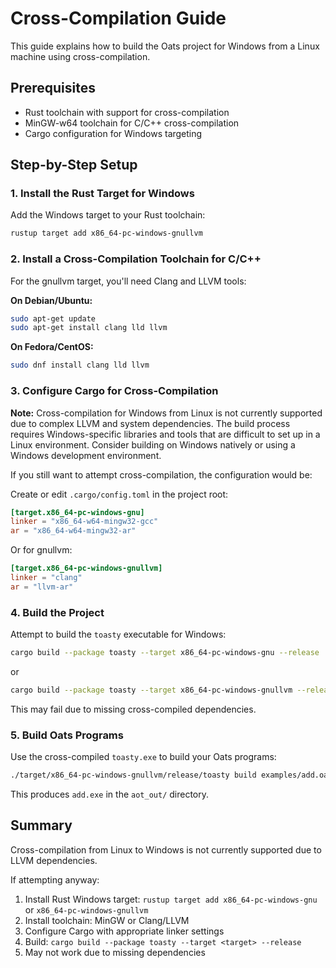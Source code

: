# Cross-Compilation Guide

This guide explains how to build the Oats project for Windows from a Linux machine using cross-compilation.

## Prerequisites

- Rust toolchain with support for cross-compilation
- MinGW-w64 toolchain for C/C++ cross-compilation
- Cargo configuration for Windows targeting

## Step-by-Step Setup

### 1. Install the Rust Target for Windows

Add the Windows target to your Rust toolchain:

```bash
rustup target add x86_64-pc-windows-gnullvm
```

### 2. Install a Cross-Compilation Toolchain for C/C++

For the gnullvm target, you'll need Clang and LLVM tools:

**On Debian/Ubuntu:**

```bash
sudo apt-get update
sudo apt-get install clang lld llvm
```

**On Fedora/CentOS:**

```bash
sudo dnf install clang lld llvm
```

### 3. Configure Cargo for Cross-Compilation

**Note:** Cross-compilation for Windows from Linux is not currently supported due to complex LLVM and system dependencies. The build process requires Windows-specific libraries and tools that are difficult to set up in a Linux environment. Consider building on Windows natively or using a Windows development environment.

If you still want to attempt cross-compilation, the configuration would be:

Create or edit `.cargo/config.toml` in the project root:

```toml
[target.x86_64-pc-windows-gnu]
linker = "x86_64-w64-mingw32-gcc"
ar = "x86_64-w64-mingw32-ar"
```

Or for gnullvm:

```toml
[target.x86_64-pc-windows-gnullvm]
linker = "clang"
ar = "llvm-ar"
```

### 4. Build the Project

Attempt to build the `toasty` executable for Windows:

```bash
cargo build --package toasty --target x86_64-pc-windows-gnu --release
```

or

```bash
cargo build --package toasty --target x86_64-pc-windows-gnullvm --release
```

This may fail due to missing cross-compiled dependencies.

### 5. Build Oats Programs

Use the cross-compiled `toasty.exe` to build your Oats programs:

```bash
./target/x86_64-pc-windows-gnullvm/release/toasty build examples/add.oats
```

This produces `add.exe` in the `aot_out/` directory.

## Summary

Cross-compilation from Linux to Windows is not currently supported due to LLVM dependencies.

If attempting anyway:

1. Install Rust Windows target: `rustup target add x86_64-pc-windows-gnu` or `x86_64-pc-windows-gnullvm`
2. Install toolchain: MinGW or Clang/LLVM
3. Configure Cargo with appropriate linker settings
4. Build: `cargo build --package toasty --target <target> --release`
5. May not work due to missing dependencies
